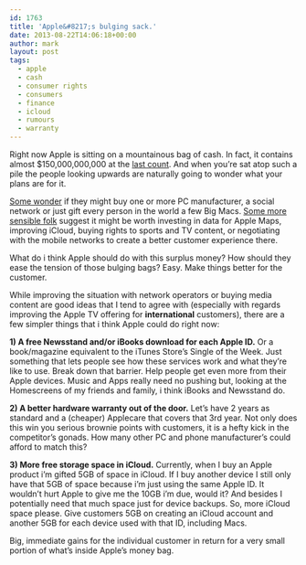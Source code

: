 ```yaml
---
id: 1763
title: 'Apple&#8217;s bulging sack.'
date: 2013-08-22T14:06:18+00:00
author: mark
layout: post
tags:
  - apple
  - cash
  - consumer rights
  - consumers
  - finance
  - icloud
  - rumours
  - warranty
---
```

Right now Apple is sitting on a mountainous bag of cash. In fact, it contains almost $150,000,000,000 at the [last count](http://www.macrumors.com/2013/07/23/apple-reports-q3-2013-quarterly-results-6-9-billion-profit-on-35-3-billion-in-revenue/). And when you&#8217;re sat atop such a pile the people looking upwards are naturally going to wonder what your plans are for it.

[Some wonder](http://www.businessinsider.com/apple-cash-pile-2013-7) if they might buy one or more PC manufacturer, a social network or just gift every person in the world a few Big Macs. [Some more sensible folk](http://www.slate.com/blogs/moneybox/2013/05/28/market_share_vs_profit.html) suggest it might be worth investing in data for Apple Maps, improving iCloud, buying rights to sports and TV content, or negotiating with the mobile networks to create a better customer experience there.

What do i think Apple should do with this surplus money? How should they ease the tension of those bulging bags? Easy. Make things better for the customer.

While improving the situation with network operators or buying media content are good ideas that I tend to agree with (especially with regards improving the Apple TV offering for **international** customers), there are a few simpler things that i think Apple could do right now:

**1) A free Newsstand and/or iBooks download for each Apple ID.** Or a book/magazine equivalent to the iTunes Store&#8217;s Single of the Week. Just something that lets people see how these services work and what they&#8217;re like to use. Break down that barrier. Help people get even more from their Apple devices. Music and Apps really need no pushing but, looking at the Homescreens of my friends and family, i think iBooks and Newsstand do.

**2) A better hardware warranty out of the door.** Let&#8217;s have 2 years as standard and a (cheaper) Applecare that covers that 3rd year. Not only does this win you serious brownie points with customers, it is a hefty kick in the competitor&#8217;s gonads. How many other PC and phone manufacturer&#8217;s could afford to match this?

**3) More free storage space in iCloud.** Currently, when I buy an Apple product i&#8217;m gifted 5GB of space in iCloud. If I buy another device I still only have that 5GB of space because i&#8217;m just using the same Apple ID. It wouldn&#8217;t hurt Apple to give me the 10GB i&#8217;m due, would it? And besides I potentially need that much space just for device backups. So, more iCloud space please. Give customers 5GB on creating an iCloud account and another 5GB for each device used with that ID, including Macs.

Big, immediate gains for the individual customer in return for a very small portion of what&#8217;s inside Apple&#8217;s money bag.